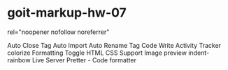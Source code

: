 # goit-markup-hw-07

rel="noopener nofollow noreferrer"

Auto Close Tag Auto Import Auto Rename Tag Code Write Activity Tracker colorize Formatting Toggle HTML CSS Support Image
preview indent-rainbow Live Server Pretter - Code formatter
